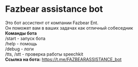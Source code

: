 # Fazbear assistance bot
Это бот ассистент от компании Fazbear Ent. \
Он поможет вам в ваших задачах как отличный собеседник \
**Команды бота**\
/start - запуск бота \
/help - помощь \
/debug - логи \
/tts, /stt - проверка работы speechkit \
**Ссылка на бота:** https://t.me/FAZBEARASSISTANCE_bot 
